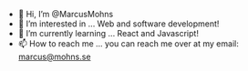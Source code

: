 - 👋 Hi, I’m @MarcusMohns
- 👀 I’m interested in ...
Web and software development!
- 🌱 I’m currently learning ...
React and Javascript!
- 📫 How to reach me ...
you can reach me over at my email: marcus@mohns.se

<!---
MarcusMohns/MarcusMohns is a ✨ special ✨ repository because its `README.md` (this file) appears on your GitHub profile.
You can click the Preview link to take a look at your changes.
--->
